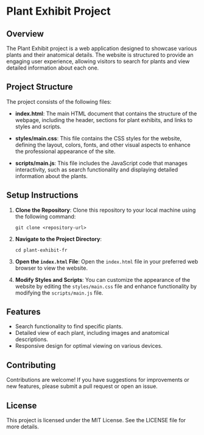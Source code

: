 # Plant Exhibit Project

## Overview
The Plant Exhibit project is a web application designed to showcase various plants and their anatomical details. The website is structured to provide an engaging user experience, allowing visitors to search for plants and view detailed information about each one.

## Project Structure
The project consists of the following files:

- **index.html**: The main HTML document that contains the structure of the webpage, including the header, sections for plant exhibits, and links to styles and scripts.
  
- **styles/main.css**: This file contains the CSS styles for the website, defining the layout, colors, fonts, and other visual aspects to enhance the professional appearance of the site.
  
- **scripts/main.js**: This file includes the JavaScript code that manages interactivity, such as search functionality and displaying detailed information about the plants.

## Setup Instructions
1. **Clone the Repository**: 
   Clone this repository to your local machine using the following command:
   ```
   git clone <repository-url>
   ```

2. **Navigate to the Project Directory**:
   ```
   cd plant-exhibit-fr
   ```

3. **Open the `index.html` File**:
   Open the `index.html` file in your preferred web browser to view the website.

4. **Modify Styles and Scripts**:
   You can customize the appearance of the website by editing the `styles/main.css` file and enhance functionality by modifying the `scripts/main.js` file.

## Features
- Search functionality to find specific plants.
- Detailed view of each plant, including images and anatomical descriptions.
- Responsive design for optimal viewing on various devices.

## Contributing
Contributions are welcome! If you have suggestions for improvements or new features, please submit a pull request or open an issue.

## License
This project is licensed under the MIT License. See the LICENSE file for more details.